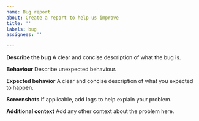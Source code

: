 ```yaml
---
name: Bug report
about: Create a report to help us improve
title: ''
labels: bug
assignees: ''

---
```


**Describe the bug**
A clear and concise description of what the bug is.

**Behaviour**
Describe unexpected behaviour.

**Expected behavior**
A clear and concise description of what you expected to happen.

**Screenshots**
If applicable, add logs to help explain your problem.

**Additional context**
Add any other context about the problem here.
